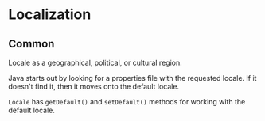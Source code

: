 # Localization

## Common

Locale as a geographical, political, or cultural region.

Java starts out by looking for a properties file with the requested locale. If it doesn't find it, then it moves onto the default locale.

`Locale` has `getDefault()` and `setDefault()` methods for working with the default locale.

